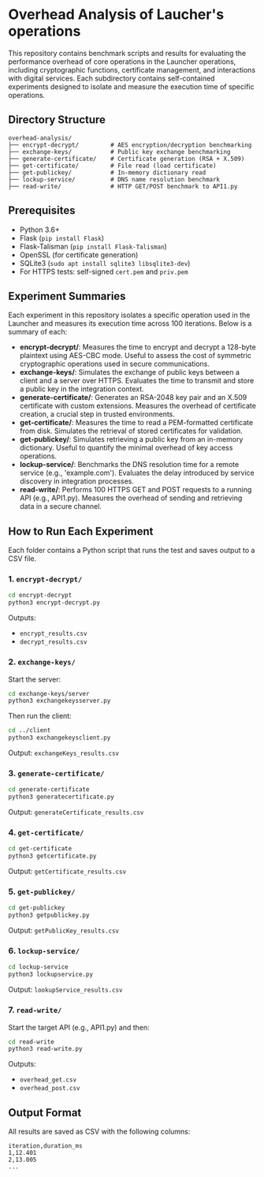 # Overhead Analysis of Laucher's operations

This repository contains benchmark scripts and results for evaluating the performance overhead of core operations in the Launcher operations, including cryptographic functions, certificate management, and interactions with digital services. Each subdirectory contains self-contained experiments designed to isolate and measure the execution time of specific operations.

## Directory Structure

```
overhead-analysis/
├── encrypt-decrypt/         # AES encryption/decryption benchmarking
├── exchange-keys/           # Public key exchange benchmarking
├── generate-certificate/    # Certificate generation (RSA + X.509)
├── get-certificate/         # File read (load certificate)
├── get-publickey/           # In-memory dictionary read
├── lockup-service/          # DNS name resolution benchmark
├── read-write/              # HTTP GET/POST benchmark to API1.py
```

## Prerequisites

- Python 3.6+
- Flask (`pip install Flask`)
- Flask-Talisman (`pip install Flask-Talisman`)
- OpenSSL (for certificate generation)
- SQLite3 (`sudo apt install sqlite3 libsqlite3-dev`)
- For HTTPS tests: self-signed `cert.pem` and `priv.pem`

## Experiment Summaries

Each experiment in this repository isolates a specific operation used in the Launcher and measures its execution time across 100 iterations. Below is a summary of each:

- **encrypt-decrypt/**: Measures the time to encrypt and decrypt a 128-byte plaintext using AES-CBC mode. Useful to assess the cost of symmetric cryptographic operations used in secure communications.
- **exchange-keys/**: Simulates the exchange of public keys between a client and a server over HTTPS. Evaluates the time to transmit and store a public key in the integration context.
- **generate-certificate/**: Generates an RSA-2048 key pair and an X.509 certificate with custom extensions. Measures the overhead of certificate creation, a crucial step in trusted environments.
- **get-certificate/**: Measures the time to read a PEM-formatted certificate from disk. Simulates the retrieval of stored certificates for validation.
- **get-publickey/**: Simulates retrieving a public key from an in-memory dictionary. Useful to quantify the minimal overhead of key access operations.
- **lockup-service/**: Benchmarks the DNS resolution time for a remote service (e.g., 'example.com'). Evaluates the delay introduced by service discovery in integration processes.
- **read-write/**: Performs 100 HTTPS GET and POST requests to a running API (e.g., API1.py). Measures the overhead of sending and retrieving data in a secure channel.

## How to Run Each Experiment

Each folder contains a Python script that runs the test and saves output to a CSV file.

### 1. `encrypt-decrypt/`
```bash
cd encrypt-decrypt
python3 encrypt-decrypt.py
```
Outputs:
- `encrypt_results.csv`
- `decrypt_results.csv`

### 2. `exchange-keys/`
Start the server:
```bash
cd exchange-keys/server
python3 exchangekeysserver.py
```
Then run the client:
```bash
cd ../client
python3 exchangekeysclient.py
```
Output: `exchangeKeys_results.csv`

### 3. `generate-certificate/`
```bash
cd generate-certificate
python3 generatecertificate.py
```
Output: `generateCertificate_results.csv`

### 4. `get-certificate/`
```bash
cd get-certificate
python3 getcertificate.py
```
Output: `getCertificate_results.csv`

### 5. `get-publickey/`
```bash
cd get-publickey
python3 getpublickey.py
```
Output: `getPublicKey_results.csv`

### 6. `lockup-service/`
```bash
cd lockup-service
python3 lockupservice.py
```
Output: `lookupService_results.csv`

### 7. `read-write/`
Start the target API (e.g., API1.py) and then:
```bash
cd read-write
python3 read-write.py
```
Outputs:
- `overhead_get.csv`
- `overhead_post.csv`

## Output Format

All results are saved as CSV with the following columns:

```
iteration,duration_ms
1,12.401
2,13.005
...
```
